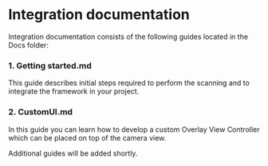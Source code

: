 # Integration documentation

Integration documentation consists of the following guides located in the Docs folder:

### 1. Getting started.md

This guide describes initial steps required to perform the scanning and to integrate the framework in your project.

### 2. CustomUI.md

In this guide you can learn how to develop a custom Overlay View Controller which can be placed on top of the camera view.

Additional guides will be added shortly.